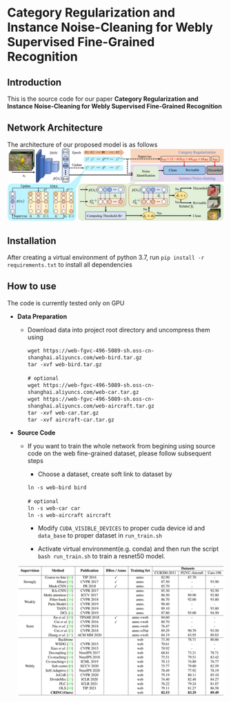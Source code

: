 # Category Regularization and Instance Noise-Cleaning for Webly Supervised Fine-Grained Recognition

Introduction
------------
This is the source code for our paper **Category Regularization and Instance Noise-Cleaning for Webly Supervised Fine-Grained Recognition**

Network Architecture
--------------------
The architecture of our proposed model is as follows
![network](network.png)

Installation
------------
After creating a virtual environment of python 3.7, run `pip install -r requirements.txt` to install all dependencies

How to use
------------
The code is currently tested only on GPU
* **Data Preparation**
    - Download data into project root directory and uncompress them using
        ```
        wget https://web-fgvc-496-5089-sh.oss-cn-shanghai.aliyuncs.com/web-bird.tar.gz
        tar -xvf web-bird.tar.gz
      
        # optional
        wget https://web-fgvc-496-5089-sh.oss-cn-shanghai.aliyuncs.com/web-car.tar.gz
        wget https://web-fgvc-496-5089-sh.oss-cn-shanghai.aliyuncs.com/web-aircraft.tar.gz
        tar -xvf web-car.tar.gz
        tar -xvf aircraft-car.tar.gz
        ```
* **Source Code**

    - If you want to train the whole network from begining using source code on the web fine-grained dataset, please follow subsequent steps
    
      - Choose a dataset, create soft link to dataset by
       ```
       ln -s web-bird bird
      
       # optional
       ln -s web-car car
       ln -s web-aircraft aircraft
       ```

      - Modify `CUDA_VISIBLE_DEVICES` to proper cuda device id and `data_base` to proper dataset in  ``` run_train.sh ```
      
      - Activate virtual environment(e.g. conda) and then run the script ```bash run_train.sh``` to train a resnet50 model.
      
    ![table](performance.png)
